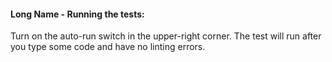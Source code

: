 #### Long Name - Running the tests:
Turn on the auto-run switch in the upper-right corner. The test will run after you type some code and have no linting errors.
